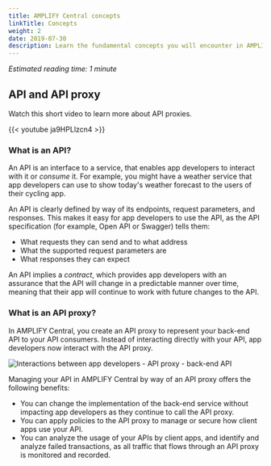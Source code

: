 ```yaml
---
title: AMPLIFY Central concepts
linkTitle: Concepts
weight: 2
date: 2019-07-30
description: Learn the fundamental concepts you will encounter in AMPLIFY Central.
---
```


*Estimated reading time: 1 minute*

## API and API proxy

Watch this short video to learn more about API proxies.

{{< youtube ja9HPLlzcn4 >}}

### What is an API?

An API is an interface to a service, that enables app developers to interact with it or *consume* it. For example, you might have a weather service that app developers can use to show today's weather forecast to the users of their cycling app.

An API is clearly defined by way of its endpoints, request parameters, and responses. This makes it easy for app developers to use the API, as the API specification (for example, Open API or Swagger) tells them:

- What requests they can send and to what address
- What the supported request parameters are
- What responses they can expect

An API implies a *contract*, which provides app developers with an assurance that the API will change in a predictable manner over time, meaning that their app will continue to work with future changes to the API.

### What is an API proxy?

In AMPLIFY Central, you create an API proxy to represent your back-end API to your API consumers. Instead of interacting directly with your API, app developers now interact with the API proxy.

![Interactions between app developers - API proxy - back-end API](/Images/central/api_proxy.png)

Managing your API in AMPLIFY Central by way of an API proxy offers the following benefits:

- You can change the implementation of the back-end service without impacting app developers as they continue to call the API proxy.
- You can apply policies to the API proxy to manage or secure how client apps use your API.
- You can analyze the usage of your APIs by client apps, and identify and analyze failed transactions, as all traffic that flows through an API proxy is monitored and recorded.
